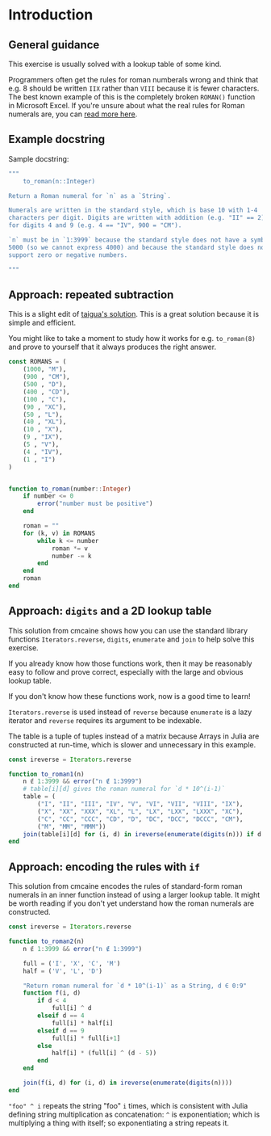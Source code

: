 # Introduction

## General guidance

This exercise is usually solved with a lookup table of some kind.

Programmers often get the rules for roman numberals wrong and think that e.g. 8 should be written `IIX` rather than `VIII` because it is fewer characters.
The best known example of this is the completely broken `ROMAN()` function in Microsoft Excel.
If you're unsure about what the real rules for Roman numerals are, you can [read more here][standard-form].

## Example docstring

Sample docstring:

```julia
"""
    to_roman(n::Integer)

Return a Roman numeral for `n` as a `String`.

Numerals are written in the standard style, which is base 10 with 1-4
characters per digit. Digits are written with addition (e.g. "II" == 2), except
for digits 4 and 9 (e.g. 4 == "IV", 900 = "CM").

`n` must be in `1:3999` because the standard style does not have a symbol for
5000 (so we cannot express 4000) and because the standard style does not
support zero or negative numbers.

"""
```

## Approach: repeated subtraction

This is a slight edit of [taigua's solution](https://exercism.org/tracks/julia/exercises/roman-numerals/solutions/taigua).
This is a great solution because it is simple and efficient.

You might like to take a moment to study how it works for e.g. `to_roman(8)` and prove to yourself that it always produces the right answer.

```julia
const ROMANS = (
    (1000, "M"),
    (900 , "CM"),
    (500 , "D"),
    (400 , "CD"),
    (100 , "C"),
    (90 , "XC"),
    (50 , "L"),
    (40 , "XL"),
    (10 , "X"),
    (9 , "IX"),
    (5 , "V"),
    (4 , "IV"),
    (1 , "I")
)


function to_roman(number::Integer)
    if number <= 0
        error("number must be positive")
    end

    roman = ""
    for (k, v) in ROMANS
        while k <= number
            roman *= v
            number -= k
        end
    end
    roman
end
```

## Approach: `digits` and a 2D lookup table

This solution from cmcaine shows how you can use the standard library functions `Iterators.reverse`, `digits`, `enumerate` and `join` to help solve this exercise.

If you already know how those functions work, then it may be reasonably easy to follow and prove correct, especially with the large and obvious lookup table.

If you don't know how these functions work, now is a good time to learn!

`Iterators.reverse` is used instead of `reverse` because `enumerate` is a lazy iterator and `reverse` requires its argument to be indexable.

The table is a tuple of tuples instead of a matrix because Arrays in Julia are constructed at run-time, which is slower and unnecessary in this example.

```julia
const ireverse = Iterators.reverse

function to_roman1(n)
    n ∉ 1:3999 && error("n ∉ 1:3999")
    # table[i][d] gives the roman numeral for `d * 10^(i-1)`
    table = (
        ("I", "II", "III", "IV", "V", "VI", "VII", "VIII", "IX"),
        ("X", "XX", "XXX", "XL", "L", "LX", "LXX", "LXXX", "XC"),
        ("C", "CC", "CCC", "CD", "D", "DC", "DCC", "DCCC", "CM"),
        ("M", "MM", "MMM"))
    join(table[i][d] for (i, d) in ireverse(enumerate(digits(n))) if d != 0)
end
```

## Approach: encoding the rules with `if`

This solution from cmcaine encodes the rules of standard-form roman numerals in an inner function instead of using a larger lookup table.
It might be worth reading if you don't yet understand how the roman numerals are constructed.

```julia
const ireverse = Iterators.reverse

function to_roman2(n)
    n ∉ 1:3999 && error("n ∉ 1:3999")

    full = ('I', 'X', 'C', 'M')
    half = ('V', 'L', 'D')

    "Return roman numeral for `d * 10^(i-1)` as a String, d ∈ 0:9"
    function f(i, d)
        if d < 4
            full[i] ^ d
        elseif d == 4
            full[i] * half[i]
        elseif d == 9
            full[i] * full[i+1]
        else
            half[i] * (full[i] ^ (d - 5))
        end
    end

    join(f(i, d) for (i, d) in ireverse(enumerate(digits(n))))
end
```

`"foo" ^ i` repeats the string "foo" `i` times, which is consistent with Julia defining string multiplication as concatenation: `^` is exponentiation; which is multiplying a thing with itself; so exponentiating a string repeats it.

[standard-form]: https://en.wikipedia.org/wiki/Roman_numerals#Standard_form

